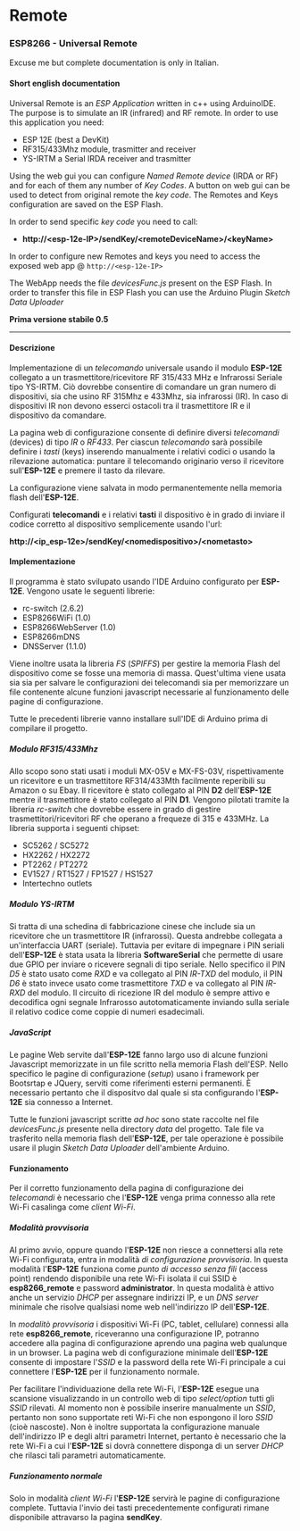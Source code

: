 # Remote
### ESP8266 - Universal Remote

Excuse me but complete documentation is only in Italian.

#### Short english documentation

Universal Remote is an *ESP Application* written in c++ using ArduinoIDE. The purpose is to simulate an IR (infrared) and RF remote.
In order to use this application you need:
* ESP 12E (best a DevKit)
* RF315/433Mhz module, trasmitter and receiver
* YS-IRTM a Serial IRDA receiver and trasmitter

Using the web gui you can configure *Named Remote device* (IRDA or RF) and for each of them any number of *Key Codes*. A button on web gui can be used to detect from original remote the _key code_.
The Remotes and Keys configuration are saved on the ESP Flash.

In order to send specific _key code_ you need to call:
* **http://<esp-12e-IP\>/sendKey/\<remoteDeviceName\>/\<keyName\>**

In order to configure new Remotes and keys you need to access the exposed web app @ `http://<esp-12e-IP>`

The WebApp needs the file _devicesFunc.js_ present on the ESP Flash. In order to transfer this file in ESP Flash you can use the Arduino Plugin _Sketch Data Uploader_

**Prima versione stabile 0.5**

*****

#### Descrizione

Implementazione di un *telecomando* universale usando il modulo **ESP-12E** collegato a un trasmettitore/ricevitore RF 315/433 MHz e Infrarossi Seriale tipo YS-IRTM. Ciò dovrebbe consentire di comandare un gran numero di dispositivi, sia che usino RF 315Mhz e 433Mhz, sia infrarossi (IR). In caso di dispositivi IR non devono esserci ostacoli tra il trasmettitore IR e il dispositivo da comandare.

La pagina web di configurazione consente di definire diversi *telecomandi* (devices) di tipo *IR* o *RF433*. Per ciascun _telecomando_ sarà possibile definire i *tasti* (keys) inserendo manualmente i relativi codici o usando la rilevazione automatica: puntare il telecomando originario verso il ricevitore sull'**ESP-12E** e premere il tasto da rilevare.

La configurazione viene salvata in modo permanentemente nella memoria flash dell'**ESP-12E**.

Configurati **telecomandi** e i relativi **tasti** il dispositivo è in grado di inviare il codice corretto al dispositivo semplicemente usando l'url: 

**http://<ip_esp-12e>/sendKey/\<nomedispositivo\>/\<nometasto\>**

#### Implementazione

Il programma è stato svilupato usando l'IDE Arduino configurato per **ESP-12E**. Vengono usate le seguenti librerie:
* rc-switch (2.6.2)
* ESP8266WiFi (1.0)
* ESP8266WebServer (1.0)
* ESP8266mDNS
* DNSServer (1.1.0)

Viene inoltre usata la libreria _FS_ (_SPIFFS_) per gestire la memoria Flash del dispositivo come se fosse una memoria di massa. Quest'ultima viene usata sia sia per salvare le configurazioni dei telecomandi sia per memorizzare un file contenente alcune funzioni javascript necessarie al funzionamento delle pagine di configurazione.

Tutte le precedenti librerie vanno installare sull'IDE di Arduino prima di compilare il progetto.

##### Modulo RF315/433Mhz
Allo scopo sono stati usati i moduli MX-05V e MX-FS-03V, rispettivamente un ricevitore e un trasmettitore RF314/433Mth facilmente reperibili su Amazon o su Ebay. Il ricevitore è stato collegato al PIN **D2** dell'**ESP-12E** mentre il trasmettitore è stato collegato al PIN **D1**. Vengono pilotati tramite la libreria _rc-switch_ che dovrebbe essere in grado di gestire trasmettitori/ricevitori RF che operano a frequeze di 315 e 433MHz. La libreria supporta i seguenti chipset:

* SC5262 / SC5272
* HX2262 / HX2272
* PT2262 / PT2272
* EV1527 / RT1527 / FP1527 / HS1527
* Intertechno outlets

##### Modulo YS-IRTM
Si tratta di una schedina di fabbricazione cinese che include sia un ricevitore che un trasmettitore IR (infrarossi). Questa andrebbe collegata a un'interfaccia UART (seriale). Tuttavia per evitare di impegnare i PIN seriali dell'**ESP-12E** è stata usata la libreria **SoftwareSerial** che permette di usare due GPIO per inviare o ricevere segnali di tipo seriale. Nello specifico il PIN *D5* è stato usato come *RXD* e va collegato al PIN *IR-TXD* del modulo, il PIN *D6* è stato invece usato come trasmettitore *TXD* e va collegato al PIN *IR-RXD* del modulo. Il circuito di ricezione IR del modulo è sempre attivo e decodifica ogni segnale Infrarosso autotomaticamente inviando sulla seriale il relativo codice come coppie di numeri esadecimali.

##### JavaScript

Le pagine Web servite dall'**ESP-12E** fanno largo uso di alcune funzioni Javascript memorizzate in un file scritto nella memoria Flash dell'ESP.
Nello specifico le pagine di configurazione (_setup_) usano i framework per Bootsrtap e JQuery, serviti come riferimenti esterni permanenti. È necessario pertanto che il dispositvo dal quale si sta configurando l'**ESP-12E** sia connesso a Internet.

Tutte le funzioni javascript scritte _ad hoc_ sono state raccolte nel file _devicesFunc.js_ presente nella directory _data_ del progetto. Tale file va trasferito nella memoria flash dell'**ESP-12E**, per tale operazione è possibile usare il plugin _Sketch Data Uploader_ dell'ambiente Arduino.

#### Funzionamento

Per il corretto funzionamento della pagina di configurazione dei _telecomandi_ è necessario che l'**ESP-12E** venga prima connesso alla rete Wi-Fi casalinga come _client Wi-Fi_.

##### Modalità provvisoria

Al primo avvio, oppure quando l'**ESP-12E** non riesce a connettersi alla rete Wi-Fi configurata, entra in modalità _di configurazione provvisoria_. In questa modalità l'**ESP-12E** funziona come _punto di accesso senza fili_ (access point) rendendo disponibile una rete Wi-Fi isolata il cui SSID è **esp8266_remote** e password **administrator**. In questa modalità è attivo anche un servizio _DHCP_ per assegnare indirizzi IP, e un _DNS server_ minimale che risolve qualsiasi nome web nell'indirizzo IP dell'**ESP-12E**.

In _modalitò provvisoria_ i dispositivi Wi-Fi (PC, tablet, cellulare) connessi alla rete **esp8266_remote**, riceveranno una configurazione IP, potranno accedere alla pagina di configurazione aprendo una pagina web qualunque in un browser. La pagina web di configurazione minimale dell'**ESP-12E** consente di impostare l'_SSID_ e la password della rete Wi-Fi principale a cui connettere l'**ESP-12E** per il funzionamento normale.

Per facilitare l'individuazione della rete Wi-Fi, l'**ESP-12E** esegue una scansione visualizzando in un controllo web di tipo _select/option_ tutti gli _SSID_ rilevati. Al momento non è possibile inserire manualmente un _SSID_, pertanto non sono supportate reti Wi-Fi che non espongono il loro _SSID_ (cioè nascoste). Non è inoltre supportata la configurazione manuale dell'indirizzo IP e degli altri parametri Internet, pertanto è necessario che la rete Wi-Fi a cui l'**ESP-12E** si dovrà connettere disponga di un server _DHCP_ che rilasci tali parametri automaticamente.

##### Funzionamento normale

Solo in modalità _client Wi-Fi_ l'**ESP-12E** servirà le pagine di configurazione complete.
Tuttavia l'invio dei tasti precedentemente configurati rimane disponibile attravarso la pagina **sendKey**.
